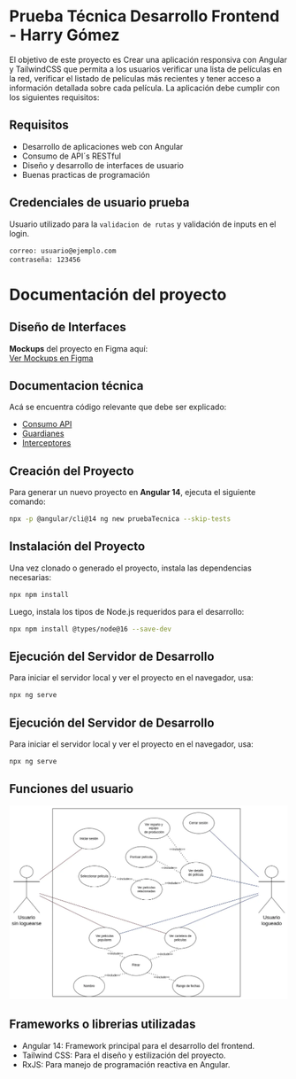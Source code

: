 # Prueba Técnica Desarrollo Frontend - Harry Gómez

El objetivo de este proyecto es Crear una aplicación responsiva con Angular y TailwindCSS que permita a los
usuarios verificar una lista de películas en la red, verificar el listado de películas
más recientes y tener acceso a información detallada sobre cada película. La
aplicación debe cumplir con los siguientes requisitos:



## Requisitos

- Desarrollo de aplicaciones web con Angular
- Consumo de API´s RESTful
- Diseño y desarrollo de interfaces de usuario
- Buenas practicas de programación

## Credenciales de usuario prueba  
Usuario utilizado para la `validacion de rutas` y validación de inputs en el login.  
```
correo: usuario@ejemplo.com
contraseña: 123456
```

# Documentación del proyecto

## Diseño de Interfaces  
**Mockups** del proyecto en Figma aquí:  
[Ver Mockups en Figma](https://www.figma.com/design/8QA6qE49iSGBvIvyXssSSI/PruebaTecnica-Pagalo?node-id=0-1&t=e7DMhNK8cvroyHb0-1)


## Documentacion técnica  
Acá se encuentra código relevante que debe ser explicado:  
* [Consumo API](./docs/apiMovies.md)  
* [Guardianes](./docs/guard.md)  
* [Interceptores](./docs/interceptor.md)  


## Creación del Proyecto  
Para generar un nuevo proyecto en **Angular 14**, ejecuta el siguiente comando:  

```sh
npx -p @angular/cli@14 ng new pruebaTecnica --skip-tests
```

## Instalación del Proyecto  
Una vez clonado o generado el proyecto, instala las dependencias necesarias:  

```sh
npx npm install
```
Luego, instala los tipos de Node.js requeridos para el desarrollo:  
```sh
npx npm install @types/node@16 --save-dev
```


## Ejecución del Servidor de Desarrollo  
Para iniciar el servidor local y ver el proyecto en el navegador, usa:  

```sh
npx ng serve
```

## Ejecución del Servidor de Desarrollo  
Para iniciar el servidor local y ver el proyecto en el navegador, usa:  

```sh
npx ng serve
```

## Funciones del usuario
![Diagrama](./docs/diagramaUsuario.webp)

## Frameworks o librerias utilizadas
- Angular 14: Framework principal para el desarrollo del frontend.
- Tailwind CSS: Para el diseño y estilización del proyecto.
- RxJS: Para manejo de programación reactiva en Angular.
